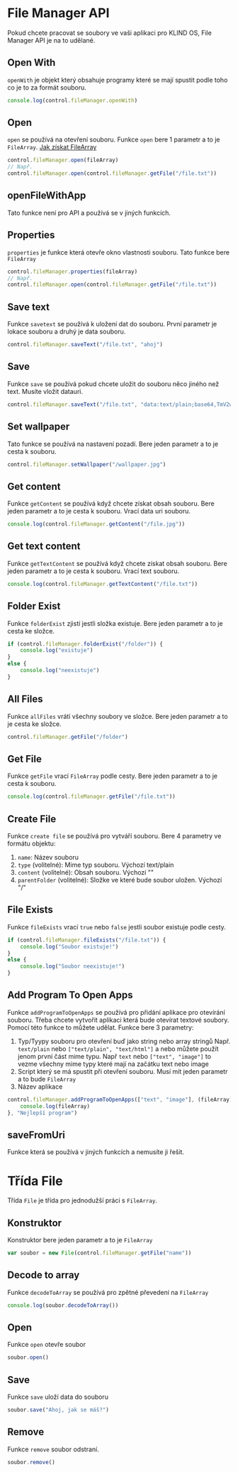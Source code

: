 # File Manager API

Pokud chcete pracovat se soubory ve vaši aplikaci pro KLIND OS, File Manager API je na to udělané.

## Open With

`openWith` je objekt který obsahuje programy které se mají spustit podle toho co je to za formát souboru.

```javascript
console.log(control.fileManager.openWith)
```

## Open

`open` se používá na otevření souboru. Funkce `open` bere 1 parametr a to je `FileArray`. [Jak získat FileArray](#get-file)

```javascript
control.fileManager.open(fileArray)
// Např.
control.fileManager.open(control.fileManager.getFile("/file.txt"))
```

## openFileWithApp

Tato funkce není pro API a používá se v jiných funkcích.

## Properties

`properties` je funkce která otevře okno vlastnosti souboru. Tato funkce bere `FileArray`

```javascript
control.fileManager.properties(fileArray)
// Např.
control.fileManager.open(control.fileManager.getFile("/file.txt"))
```

## Save text

Funkce `savetext` se používá k uložení dat do souboru. První parametr je lokace souboru a druhý je data souboru.

```javascript
control.fileManager.saveText("/file.txt", "ahoj")
```

## Save

Funkce `save` se používá pokud chcete uložit do souboru něco jiného než text. Musíte vložit datauri.

```javascript
control.fileManager.saveText("/file.txt", "data:text/plain;base64,TmV2w61tIGNvIGNoY2k=")
```

## Set wallpaper

Tato funkce se používá na nastavení pozadí. Bere jeden parametr a to je cesta k souboru.

```javascript
control.fileManager.setWallpaper("/wallpaper.jpg")
```

## Get content

Funkce `getContent` se používá když chcete získat obsah souboru. Bere jeden parametr a to je cesta k souboru. Vrací data uri souboru.

```javascript
console.log(control.fileManager.getContent("/file.jpg"))
```

## Get text content

Funkce `getTextContent` se používá když chcete získat obsah souboru. Bere jeden parametr a to je cesta k souboru. Vrací text souboru.

```javascript
console.log(control.fileManager.getTextContent("/file.txt"))
```

## Folder Exist

Funkce `folderExist` zjistí jestli složka existuje. Bere jeden parametr a to je cesta ke složce.

```javascript
if (control.fileManager.folderExist("/folder")) {
    console.log("existuje")
}
else {
    console.log("neexistuje")
}
```

## All Files

Funkce `allFiles` vrátí všechny soubory ve složce. Bere jeden parametr a to je cesta ke složce.

```javascript
control.fileManager.getFile("/folder")
```

## Get File

Funkce `getFile` vrací `FileArray` podle cesty. Bere jeden parametr a to je cesta k souboru.

```javascript
console.log(control.fileManager.getFile("/file.txt"))
```

## Create File

Funkce `create file` se používá pro vytváří souboru. Bere 4 parametry ve formátu objektu:

1. `name`: Název souboru
2. `type` (volitelné): Mime typ souboru. Výchozí text/plain
3. `content` (volitelné): Obsah souboru. Výchozí ""
4. `parentFolder` (volitelné): Složke ve které bude soubor uložen. Výchozí "/"

## File Exists

Funkce `fileExists` vrací `true` nebo `false` jestli soubor existuje podle cesty.

```javascript
if (control.fileManager.fileExists("/file.txt")) {
    console.log("Soubor existuje!")
}
else {
    console.log("Soubor neexistuje!")
}
```

## Add Program To Open Apps

Funkce `addProgramToOpenApps` se používá pro přidání aplikace pro otevírání souboru.
Třeba chcete vytvořit aplikaci která bude otevírat textové soubory. Pomocí této funkce to můžete udělat.
Funkce bere 3 parametry:

1. Typ/Tyypy souboru pro otevření buď jako string nebo array stringů
   Např. `text/plain` nebo `["text/plain", "text/html"]`
   a nebo můžete použít jenom první část mime typu. Např `text` nebo `["text", "image"]` to vezme všechny mime typy které mají na začátku text nebo image
2. Script který se má spustit při otevření souboru. Musí mít jeden parametr a to bude `FileArray`
3. Název aplikace

```javascript
control.fileManager.addProgramToOpenApps(["text", "image"], (fileArray) => {
    console.log(fileArray)
}, "Nejlepší program")
```

## saveFromUri

Funkce která se používá v jiných funkcích a nemusíte ji řešit.

# Třída File

Třída `File` je třída pro jednodužší práci s `FileArray`.

## Konstruktor

Konstruktor bere jeden parametr a to je `FileArray`

```javascript
var soubor = new File(control.fileManager.getFile("name"))
```

## Decode to array

Funkce `decodeToArray` se používá pro zpětné převedení na `FileArray`

```javascript
console.log(soubor.decodeToArray())
```

## Open

Funkce `open` otevře soubor

```javascript
soubor.open()
```

## Save

Funkce `save` uloží data do souboru

```javascript
soubor.save("Ahoj, jak se máš?")
```

## Remove

Funkce `remove` soubor odstraní.

```javascript
soubor.remove()
```
